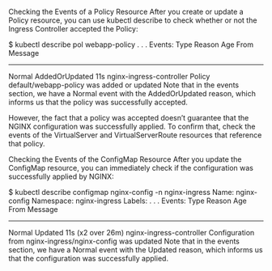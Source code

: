 Checking the Events of a Policy Resource
After you create or update a Policy resource, you can use kubectl describe to check whether or not the Ingress Controller accepted the Policy:

$ kubectl describe pol webapp-policy
. . .
Events:
  Type    Reason          Age   From                      Message
  ----    ------          ----  ----                      -------
  Normal  AddedOrUpdated  11s   nginx-ingress-controller  Policy default/webapp-policy was added or updated
Note that in the events section, we have a Normal event with the AddedOrUpdated reason, which informs us that the policy was successfully accepted.

However, the fact that a policy was accepted doesn’t guarantee that the NGINX configuration was successfully applied. To confirm that, check the events of the VirtualServer and VirtualServerRoute resources that reference that policy.

Checking the Events of the ConfigMap Resource
After you update the ConfigMap resource, you can immediately check if the configuration was successfully applied by NGINX:

$ kubectl describe configmap nginx-config -n nginx-ingress
Name:         nginx-config
Namespace:    nginx-ingress
Labels:       <none>
. . .
Events:
  Type    Reason   Age                From                      Message
  ----    ------   ----               ----                      -------
  Normal  Updated  11s (x2 over 26m)  nginx-ingress-controller  Configuration from nginx-ingress/nginx-config was updated
Note that in the events section, we have a Normal event with the Updated reason, which informs us that the configuration was successfully applied.
